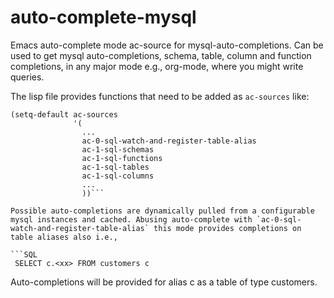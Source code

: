 # auto-complete-mysql

Emacs auto-complete mode ac-source for mysql-auto-completions. Can be used to get mysql auto-completions, schema, table, column and function completions, in any major mode e.g., org-mode, where you might write queries.

The lisp file provides functions that need to be added as `ac-sources` like:

```elisp
(setq-default ac-sources
              '(
                ...
                ac-0-sql-watch-and-register-table-alias
                ac-1-sql-schemas
                ac-1-sql-functions
                ac-1-sql-tables
                ac-1-sql-columns
                ...
                ))```

Possible auto-completions are dynamically pulled from a configurable mysql instances and cached. Abusing auto-complete with `ac-0-sql-watch-and-register-table-alias` this mode provides completions on table aliases also i.e.,

```SQL
 SELECT c.<xx> FROM customers c
 ```

Auto-completions will be provided for alias c as a table of type customers.
